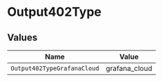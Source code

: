 # Output402Type


## Values

| Name                        | Value                       |
| --------------------------- | --------------------------- |
| `Output402TypeGrafanaCloud` | grafana_cloud               |